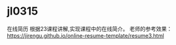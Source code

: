 # jl0315
在线简历
根据23课程讲解,实现课程中的在线简介。
老师的参考效果： https://jirengu.github.io/online-resume-template/resume3.html
